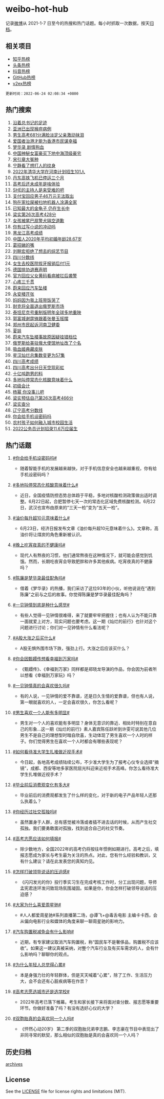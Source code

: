 # weibo-hot-hub

记录[微博](https://www.weibo.com)从 2021-1-7 日至今的热搜和热门话题。每小时抓取一次数据，按天[归档](archives)。

## 相关项目

- [知乎热榜](https://github.com/lonnyzhang423/zhihu-hot-hub)
- [头条热榜](https://github.com/lonnyzhang423/toutiao-hot-hub)
- [抖音热榜](https://github.com/lonnyzhang423/douyin-hot-hub)
- [GitHub热榜](https://github.com/lonnyzhang423/github-hot-hub)
- [v2ex热榜](https://github.com/lonnyzhang423/v2ex-hot-hub)


`更新时间：2022-06-24 02:08:34 +0800`

## 热门搜索

1. [沿着总书记的足迹](https://m.weibo.cn/search?containerid=100103type%3D1%26t%3D10%26q%3D%23%E6%B2%BF%E7%9D%80%E6%80%BB%E4%B9%A6%E8%AE%B0%E7%9A%84%E8%B6%B3%E8%BF%B9%23&stream_entry_id=51&isnewpage=1&extparam=seat%3D1%26filter_type%3Drealtimehot%26cate%3D10103%26dgr%3D0%26pos%3D0%26c_type%3D51%26display_time%3D1656007711%26pre_seqid%3D1656007711854020031161&luicode=10000011&lfid=106003type%253D25%2526t%253D3%2526disable_hot%253D1%2526filter_type%253Drealtimehot)
1. [亚洲已出现猴痘病例](https://m.weibo.cn/search?containerid=100103type%3D1%26t%3D10%26q%3D%23%E4%BA%9A%E6%B4%B2%E5%B7%B2%E5%87%BA%E7%8E%B0%E7%8C%B4%E7%97%98%E7%97%85%E4%BE%8B%23&stream_entry_id=31&isnewpage=1&extparam=seat%3D1%26lcate%3D5001%26c_type%3D31%26filter_type%3Drealtimehot%26cate%3D0%26dgr%3D0%26pos%3D0%26realpos%3D1%26flag%3D1%26display_time%3D1656007711%26pre_seqid%3D1656007711854020031161&luicode=10000011&lfid=106003type%253D25%2526t%253D3%2526disable_hot%253D1%2526filter_type%253Drealtimehot)
1. [男生高考681分满脸淡定父亲激动抹泪](https://m.weibo.cn/search?containerid=100103type%3D1%26t%3D10%26q%3D%23%E7%94%B7%E7%94%9F%E9%AB%98%E8%80%83681%E5%88%86%E6%BB%A1%E8%84%B8%E6%B7%A1%E5%AE%9A%E7%88%B6%E4%BA%B2%E6%BF%80%E5%8A%A8%E6%8A%B9%E6%B3%AA%23&stream_entry_id=31&isnewpage=1&extparam=seat%3D1%26lcate%3D5001%26c_type%3D31%26filter_type%3Drealtimehot%26cate%3D0%26dgr%3D0%26pos%3D1%26realpos%3D2%26flag%3D0%26display_time%3D1656007711%26pre_seqid%3D1656007711854020031161&luicode=10000011&lfid=106003type%253D25%2526t%253D3%2526disable_hot%253D1%2526filter_type%253Drealtimehot)
1. [爱国者治港才能为香港市民谋幸福](https://m.weibo.cn/search?containerid=100103type%3D1%26t%3D10%26q%3D%23%E7%88%B1%E5%9B%BD%E8%80%85%E6%B2%BB%E6%B8%AF%E6%89%8D%E8%83%BD%E4%B8%BA%E9%A6%99%E6%B8%AF%E5%B8%82%E6%B0%91%E8%B0%8B%E5%B9%B8%E7%A6%8F%23&stream_entry_id=31&isnewpage=1&extparam=seat%3D1%26lcate%3D5001%26c_type%3D31%26filter_type%3Drealtimehot%26cate%3D0%26dgr%3D0%26pos%3D2%26realpos%3D3%26flag%3D0%26display_time%3D1656007711%26pre_seqid%3D1656007711854020031161&luicode=10000011&lfid=106003type%253D25%2526t%253D3%2526disable_hot%253D1%2526filter_type%253Drealtimehot)
1. [梦华录 剧情狗血](https://m.weibo.cn/search?containerid=100103type%3D1%26t%3D10%26q%3D%E6%A2%A6%E5%8D%8E%E5%BD%95+%E5%89%A7%E6%83%85%E7%8B%97%E8%A1%80&stream_entry_id=31&isnewpage=1&extparam=seat%3D1%26lcate%3D5001%26c_type%3D31%26filter_type%3Drealtimehot%26cate%3D0%26dgr%3D0%26pos%3D3%26realpos%3D4%26flag%3D0%26display_time%3D1656007711%26pre_seqid%3D1656007711854020031161&luicode=10000011&lfid=106003type%253D25%2526t%253D3%2526disable_hot%253D1%2526filter_type%253Drealtimehot)
1. [中国神秘女富豪买下地中海顶级豪宅](https://m.weibo.cn/search?containerid=100103type%3D1%26t%3D10%26q%3D%23%E4%B8%AD%E5%9B%BD%E7%A5%9E%E7%A7%98%E5%A5%B3%E5%AF%8C%E8%B1%AA%E4%B9%B0%E4%B8%8B%E5%9C%B0%E4%B8%AD%E6%B5%B7%E9%A1%B6%E7%BA%A7%E8%B1%AA%E5%AE%85%23&stream_entry_id=31&isnewpage=1&extparam=seat%3D1%26lcate%3D5001%26c_type%3D31%26filter_type%3Drealtimehot%26cate%3D0%26dgr%3D0%26pos%3D4%26realpos%3D5%26flag%3D2%26display_time%3D1656007711%26pre_seqid%3D1656007711854020031161&luicode=10000011&lfid=106003type%253D25%2526t%253D3%2526disable_hot%253D1%2526filter_type%253Drealtimehot)
1. [宋引章大冤种](https://m.weibo.cn/search?containerid=100103type%3D1%26t%3D10%26q%3D%E5%AE%8B%E5%BC%95%E7%AB%A0%E5%A4%A7%E5%86%A4%E7%A7%8D&stream_entry_id=31&isnewpage=1&extparam=seat%3D1%26lcate%3D5001%26c_type%3D31%26filter_type%3Drealtimehot%26cate%3D0%26dgr%3D0%26pos%3D5%26realpos%3D6%26flag%3D0%26display_time%3D1656007711%26pre_seqid%3D1656007711854020031161&luicode=10000011&lfid=106003type%253D25%2526t%253D3%2526disable_hot%253D1%2526filter_type%253Drealtimehot)
1. [宁静看了想打人的纹身](https://m.weibo.cn/search?containerid=100103type%3D1%26t%3D10%26q%3D%23%E5%AE%81%E9%9D%99%E7%9C%8B%E4%BA%86%E6%83%B3%E6%89%93%E4%BA%BA%E7%9A%84%E7%BA%B9%E8%BA%AB%23&stream_entry_id=31&isnewpage=1&extparam=seat%3D1%26lcate%3D5001%26c_type%3D31%26filter_type%3Drealtimehot%26cate%3D0%26dgr%3D0%26pos%3D6%26realpos%3D7%26flag%3D0%26display_time%3D1656007711%26pre_seqid%3D1656007711854020031161&luicode=10000011&lfid=106003type%253D25%2526t%253D3%2526disable_hot%253D1%2526filter_type%253Drealtimehot)
1. [2022年清华大学在河南计划招生101人](https://m.weibo.cn/search?containerid=100103type%3D1%26t%3D10%26q%3D%232022%E5%B9%B4%E6%B8%85%E5%8D%8E%E5%A4%A7%E5%AD%A6%E5%9C%A8%E6%B2%B3%E5%8D%97%E8%AE%A1%E5%88%92%E6%8B%9B%E7%94%9F101%E4%BA%BA%23&stream_entry_id=31&isnewpage=1&extparam=seat%3D1%26lcate%3D5001%26c_type%3D31%26filter_type%3Drealtimehot%26cate%3D0%26dgr%3D0%26pos%3D7%26realpos%3D8%26flag%3D0%26display_time%3D1656007711%26pre_seqid%3D1656007711854020031161&luicode=10000011&lfid=106003type%253D25%2526t%253D3%2526disable_hot%253D1%2526filter_type%253Drealtimehot)
1. [丹东高铁飞机已停运三个月](https://m.weibo.cn/search?containerid=100103type%3D1%26t%3D10%26q%3D%23%E4%B8%B9%E4%B8%9C%E9%AB%98%E9%93%81%E9%A3%9E%E6%9C%BA%E5%B7%B2%E5%81%9C%E8%BF%90%E4%B8%89%E4%B8%AA%E6%9C%88%23&stream_entry_id=31&isnewpage=1&extparam=seat%3D1%26lcate%3D5001%26c_type%3D31%26filter_type%3Drealtimehot%26cate%3D0%26dgr%3D0%26pos%3D8%26realpos%3D9%26flag%3D0%26display_time%3D1656007711%26pre_seqid%3D1656007711854020031161&luicode=10000011&lfid=106003type%253D25%2526t%253D3%2526disable_hot%253D1%2526filter_type%253Drealtimehot)
1. [高考后还未成年是啥体验](https://m.weibo.cn/search?containerid=100103type%3D1%26t%3D10%26q%3D%23%E9%AB%98%E8%80%83%E5%90%8E%E8%BF%98%E6%9C%AA%E6%88%90%E5%B9%B4%E6%98%AF%E5%95%A5%E4%BD%93%E9%AA%8C%23&stream_entry_id=31&isnewpage=1&extparam=seat%3D1%26lcate%3D5001%26c_type%3D31%26filter_type%3Drealtimehot%26cate%3D0%26dgr%3D0%26pos%3D9%26realpos%3D10%26flag%3D0%26display_time%3D1656007711%26pre_seqid%3D1656007711854020031161&luicode=10000011&lfid=106003type%253D25%2526t%253D3%2526disable_hot%253D1%2526filter_type%253Drealtimehot)
1. [SHE的主持人是来受难的吧](https://m.weibo.cn/search?containerid=100103type%3D1%26t%3D10%26q%3D%23SHE%E7%9A%84%E4%B8%BB%E6%8C%81%E4%BA%BA%E6%98%AF%E6%9D%A5%E5%8F%97%E9%9A%BE%E7%9A%84%E5%90%A7%23&stream_entry_id=31&isnewpage=1&extparam=seat%3D1%26lcate%3D5001%26c_type%3D31%26filter_type%3Drealtimehot%26cate%3D0%26dgr%3D0%26pos%3D10%26realpos%3D11%26flag%3D1%26display_time%3D1656007711%26pre_seqid%3D1656007711854020031161&luicode=10000011&lfid=106003type%253D25%2526t%253D3%2526disable_hot%253D1%2526filter_type%253Drealtimehot)
1. [支付宝回应男子46万元无法取出](https://m.weibo.cn/search?containerid=100103type%3D1%26t%3D10%26q%3D%23%E6%94%AF%E4%BB%98%E5%AE%9D%E5%9B%9E%E5%BA%94%E7%94%B7%E5%AD%9046%E4%B8%87%E5%85%83%E6%97%A0%E6%B3%95%E5%8F%96%E5%87%BA%23&stream_entry_id=31&isnewpage=1&extparam=seat%3D1%26lcate%3D5001%26c_type%3D31%26filter_type%3Drealtimehot%26cate%3D0%26dgr%3D0%26pos%3D11%26realpos%3D12%26flag%3D0%26display_time%3D1656007711%26pre_seqid%3D1656007711854020031161&luicode=10000011&lfid=106003type%253D25%2526t%253D3%2526disable_hot%253D1%2526filter_type%253Drealtimehot)
1. [狗在家拉屎被扫地机器人涂满全家](https://m.weibo.cn/search?containerid=100103type%3D1%26t%3D10%26q%3D%23%E7%8B%97%E5%9C%A8%E5%AE%B6%E6%8B%89%E5%B1%8E%E8%A2%AB%E6%89%AB%E5%9C%B0%E6%9C%BA%E5%99%A8%E4%BA%BA%E6%B6%82%E6%BB%A1%E5%85%A8%E5%AE%B6%23&stream_entry_id=31&isnewpage=1&extparam=seat%3D1%26lcate%3D5001%26c_type%3D31%26filter_type%3Drealtimehot%26cate%3D0%26dgr%3D0%26pos%3D12%26realpos%3D13%26flag%3D0%26display_time%3D1656007711%26pre_seqid%3D1656007711854020031161&luicode=10000011&lfid=106003type%253D25%2526t%253D3%2526disable_hot%253D1%2526filter_type%253Drealtimehot)
1. [已知最大的金龟子 仍在生长中](https://m.weibo.cn/search?containerid=100103type%3D1%26t%3D10%26q%3D%E5%B7%B2%E7%9F%A5%E6%9C%80%E5%A4%A7%E7%9A%84%E9%87%91%E9%BE%9F%E5%AD%90+%E4%BB%8D%E5%9C%A8%E7%94%9F%E9%95%BF%E4%B8%AD&stream_entry_id=31&isnewpage=1&extparam=seat%3D1%26lcate%3D5001%26c_type%3D31%26filter_type%3Drealtimehot%26cate%3D0%26dgr%3D0%26pos%3D13%26realpos%3D14%26flag%3D0%26display_time%3D1656007711%26pre_seqid%3D1656007711854020031161&luicode=10000011&lfid=106003type%253D25%2526t%253D3%2526disable_hot%253D1%2526filter_type%253Drealtimehot)
1. [梁实第26次高考428分](https://m.weibo.cn/search?containerid=100103type%3D1%26t%3D10%26q%3D%23%E6%A2%81%E5%AE%9E%E7%AC%AC26%E6%AC%A1%E9%AB%98%E8%80%83428%E5%88%86%23&stream_entry_id=31&isnewpage=1&extparam=seat%3D1%26lcate%3D5001%26c_type%3D31%26filter_type%3Drealtimehot%26cate%3D0%26dgr%3D0%26pos%3D14%26realpos%3D15%26flag%3D0%26display_time%3D1656007711%26pre_seqid%3D1656007711854020031161&luicode=10000011&lfid=106003type%253D25%2526t%253D3%2526disable_hot%253D1%2526filter_type%253Drealtimehot)
1. [女孩被尾巴扇警犬隔空道歉](https://m.weibo.cn/search?containerid=100103type%3D1%26t%3D10%26q%3D%23%E5%A5%B3%E5%AD%A9%E8%A2%AB%E5%B0%BE%E5%B7%B4%E6%89%87%E8%AD%A6%E7%8A%AC%E9%9A%94%E7%A9%BA%E9%81%93%E6%AD%89%23&stream_entry_id=31&isnewpage=1&extparam=seat%3D1%26lcate%3D5001%26c_type%3D31%26filter_type%3Drealtimehot%26cate%3D0%26dgr%3D0%26pos%3D15%26realpos%3D16%26flag%3D0%26display_time%3D1656007711%26pre_seqid%3D1656007711854020031161&luicode=10000011&lfid=106003type%253D25%2526t%253D3%2526disable_hot%253D1%2526filter_type%253Drealtimehot)
1. [你有过写小说的冲动吗](https://m.weibo.cn/search?containerid=100103type%3D1%26t%3D10%26q%3D%23%E4%BD%A0%E6%9C%89%E8%BF%87%E5%86%99%E5%B0%8F%E8%AF%B4%E7%9A%84%E5%86%B2%E5%8A%A8%E5%90%97%23&stream_entry_id=31&isnewpage=1&extparam=seat%3D1%26lcate%3D5001%26c_type%3D31%26filter_type%3Drealtimehot%26cate%3D0%26dgr%3D0%26pos%3D16%26realpos%3D17%26flag%3D1%26display_time%3D1656007711%26pre_seqid%3D1656007711854020031161&luicode=10000011&lfid=106003type%253D25%2526t%253D3%2526disable_hot%253D1%2526filter_type%253Drealtimehot)
1. [黑龙江高考成绩](https://m.weibo.cn/search?containerid=100103type%3D1%26t%3D10%26q%3D%23%E9%BB%91%E9%BE%99%E6%B1%9F%E9%AB%98%E8%80%83%E6%88%90%E7%BB%A9%23&stream_entry_id=31&isnewpage=1&extparam=seat%3D1%26lcate%3D5001%26c_type%3D31%26filter_type%3Drealtimehot%26cate%3D0%26dgr%3D0%26pos%3D17%26realpos%3D18%26flag%3D0%26display_time%3D1656007711%26pre_seqid%3D1656007711854020031161&luicode=10000011&lfid=106003type%253D25%2526t%253D3%2526disable_hot%253D1%2526filter_type%253Drealtimehot)
1. [中国人2020年平均初婚年龄28.67岁](https://m.weibo.cn/search?containerid=100103type%3D1%26t%3D10%26q%3D%23%E4%B8%AD%E5%9B%BD%E4%BA%BA2020%E5%B9%B4%E5%B9%B3%E5%9D%87%E5%88%9D%E5%A9%9A%E5%B9%B4%E9%BE%8428.67%E5%B2%81%23&stream_entry_id=31&isnewpage=1&extparam=seat%3D1%26lcate%3D5001%26c_type%3D31%26filter_type%3Drealtimehot%26cate%3D0%26dgr%3D0%26pos%3D18%26realpos%3D19%26flag%3D0%26display_time%3D1656007711%26pre_seqid%3D1656007711854020031161&luicode=10000011&lfid=106003type%253D25%2526t%253D3%2526disable_hot%253D1%2526filter_type%253Drealtimehot)
1. [葛招娣的嘴](https://m.weibo.cn/search?containerid=100103type%3D1%26t%3D10%26q%3D%E8%91%9B%E6%8B%9B%E5%A8%A3%E7%9A%84%E5%98%B4&stream_entry_id=31&isnewpage=1&extparam=seat%3D1%26lcate%3D5001%26c_type%3D31%26filter_type%3Drealtimehot%26cate%3D0%26dgr%3D0%26pos%3D19%26realpos%3D20%26flag%3D0%26display_time%3D1656007711%26pre_seqid%3D1656007711854020031161&luicode=10000011&lfid=106003type%253D25%2526t%253D3%2526disable_hot%253D1%2526filter_type%253Drealtimehot)
1. [刘畊宏拒绝了想去的综艺节目](https://m.weibo.cn/search?containerid=100103type%3D1%26t%3D10%26q%3D%23%E5%88%98%E7%95%8A%E5%AE%8F%E6%8B%92%E7%BB%9D%E4%BA%86%E6%83%B3%E5%8E%BB%E7%9A%84%E7%BB%BC%E8%89%BA%E8%8A%82%E7%9B%AE%23&stream_entry_id=31&isnewpage=1&extparam=seat%3D1%26lcate%3D5001%26c_type%3D31%26filter_type%3Drealtimehot%26cate%3D0%26dgr%3D0%26pos%3D20%26realpos%3D21%26flag%3D2%26display_time%3D1656007711%26pre_seqid%3D1656007711854020031161&luicode=10000011&lfid=106003type%253D25%2526t%253D3%2526disable_hot%253D1%2526filter_type%253Drealtimehot)
1. [四川分数线](https://m.weibo.cn/search?containerid=100103type%3D1%26t%3D10%26q%3D%23%E5%9B%9B%E5%B7%9D%E5%88%86%E6%95%B0%E7%BA%BF%23&stream_entry_id=31&isnewpage=1&extparam=seat%3D1%26lcate%3D5001%26c_type%3D31%26filter_type%3Drealtimehot%26cate%3D0%26dgr%3D0%26pos%3D21%26realpos%3D22%26flag%3D0%26display_time%3D1656007711%26pre_seqid%3D1656007711854020031161&luicode=10000011&lfid=106003type%253D25%2526t%253D3%2526disable_hot%253D1%2526filter_type%253Drealtimehot)
1. [女生去校医院拔牙报销后付1元](https://m.weibo.cn/search?containerid=100103type%3D1%26t%3D10%26q%3D%23%E5%A5%B3%E7%94%9F%E5%8E%BB%E6%A0%A1%E5%8C%BB%E9%99%A2%E6%8B%94%E7%89%99%E6%8A%A5%E9%94%80%E5%90%8E%E4%BB%981%E5%85%83%23&stream_entry_id=31&isnewpage=1&extparam=seat%3D1%26lcate%3D5001%26c_type%3D31%26filter_type%3Drealtimehot%26cate%3D0%26dgr%3D0%26pos%3D22%26realpos%3D23%26flag%3D0%26display_time%3D1656007711%26pre_seqid%3D1656007711854020031161&luicode=10000011&lfid=106003type%253D25%2526t%253D3%2526disable_hot%253D1%2526filter_type%253Drealtimehot)
1. [德国排协退赛声明](https://m.weibo.cn/search?containerid=100103type%3D1%26t%3D10%26q%3D%23%E5%BE%B7%E5%9B%BD%E6%8E%92%E5%8D%8F%E9%80%80%E8%B5%9B%E5%A3%B0%E6%98%8E%23&stream_entry_id=31&isnewpage=1&extparam=seat%3D1%26lcate%3D5001%26c_type%3D31%26filter_type%3Drealtimehot%26cate%3D0%26dgr%3D0%26pos%3D23%26realpos%3D24%26flag%3D0%26display_time%3D1656007711%26pre_seqid%3D1656007711854020031161&luicode=10000011&lfid=106003type%253D25%2526t%253D3%2526disable_hot%253D1%2526filter_type%253Drealtimehot)
1. [官方回应父女黄码看病被拦后袭警](https://m.weibo.cn/search?containerid=100103type%3D1%26t%3D10%26q%3D%23%E5%AE%98%E6%96%B9%E5%9B%9E%E5%BA%94%E7%88%B6%E5%A5%B3%E9%BB%84%E7%A0%81%E7%9C%8B%E7%97%85%E8%A2%AB%E6%8B%A6%E5%90%8E%E8%A2%AD%E8%AD%A6%23&stream_entry_id=31&isnewpage=1&extparam=seat%3D1%26lcate%3D5001%26c_type%3D31%26filter_type%3Drealtimehot%26cate%3D0%26dgr%3D0%26pos%3D24%26realpos%3D25%26flag%3D0%26display_time%3D1656007711%26pre_seqid%3D1656007711854020031161&luicode=10000011&lfid=106003type%253D25%2526t%253D3%2526disable_hot%253D1%2526filter_type%253Drealtimehot)
1. [心疼三千贯](https://m.weibo.cn/search?containerid=100103type%3D1%26t%3D10%26q%3D%23%E5%BF%83%E7%96%BC%E4%B8%89%E5%8D%83%E8%B4%AF%23&stream_entry_id=31&isnewpage=1&extparam=seat%3D1%26lcate%3D5001%26c_type%3D31%26filter_type%3Drealtimehot%26cate%3D0%26dgr%3D0%26pos%3D25%26realpos%3D26%26flag%3D0%26display_time%3D1656007711%26pre_seqid%3D1656007711854020031161&luicode=10000011&lfid=106003type%253D25%2526t%253D3%2526disable_hot%253D1%2526filter_type%253Drealtimehot)
1. [蔚来回应汽车坠楼](https://m.weibo.cn/search?containerid=100103type%3D1%26t%3D10%26q%3D%23%E8%94%9A%E6%9D%A5%E5%9B%9E%E5%BA%94%E6%B1%BD%E8%BD%A6%E5%9D%A0%E6%A5%BC%23&stream_entry_id=31&isnewpage=1&extparam=seat%3D1%26lcate%3D5001%26c_type%3D31%26filter_type%3Drealtimehot%26cate%3D0%26dgr%3D0%26pos%3D26%26realpos%3D27%26flag%3D0%26display_time%3D1656007711%26pre_seqid%3D1656007711854020031161&luicode=10000011&lfid=106003type%253D25%2526t%253D3%2526disable_hot%253D1%2526filter_type%253Drealtimehot)
1. [永安楼开张](https://m.weibo.cn/search?containerid=100103type%3D1%26t%3D10%26q%3D%23%E6%B0%B8%E5%AE%89%E6%A5%BC%E5%BC%80%E5%BC%A0%23&stream_entry_id=31&isnewpage=1&extparam=seat%3D1%26lcate%3D5001%26c_type%3D31%26filter_type%3Drealtimehot%26cate%3D0%26dgr%3D0%26pos%3D27%26realpos%3D28%26flag%3D1%26display_time%3D1656007711%26pre_seqid%3D1656007711854020031161&luicode=10000011&lfid=106003type%253D25%2526t%253D3%2526disable_hot%253D1%2526filter_type%253Drealtimehot)
1. [妈妈因为我上班带饭哭了](https://m.weibo.cn/search?containerid=100103type%3D1%26t%3D10%26q%3D%23%E5%A6%88%E5%A6%88%E5%9B%A0%E4%B8%BA%E6%88%91%E4%B8%8A%E7%8F%AD%E5%B8%A6%E9%A5%AD%E5%93%AD%E4%BA%86%23&stream_entry_id=31&isnewpage=1&extparam=seat%3D1%26lcate%3D5001%26c_type%3D31%26filter_type%3Drealtimehot%26cate%3D0%26dgr%3D0%26pos%3D28%26realpos%3D29%26flag%3D0%26display_time%3D1656007711%26pre_seqid%3D1656007711854020031161&luicode=10000011&lfid=106003type%253D25%2526t%253D3%2526disable_hot%253D1%2526filter_type%253Drealtimehot)
1. [耐克将全面退出俄罗斯市场](https://m.weibo.cn/search?containerid=100103type%3D1%26t%3D10%26q%3D%23%E8%80%90%E5%85%8B%E5%B0%86%E5%85%A8%E9%9D%A2%E9%80%80%E5%87%BA%E4%BF%84%E7%BD%97%E6%96%AF%E5%B8%82%E5%9C%BA%23&stream_entry_id=31&isnewpage=1&extparam=seat%3D1%26lcate%3D5001%26c_type%3D31%26filter_type%3Drealtimehot%26cate%3D0%26dgr%3D0%26pos%3D29%26realpos%3D30%26flag%3D0%26display_time%3D1656007711%26pre_seqid%3D1656007711854020031161&luicode=10000011&lfid=106003type%253D25%2526t%253D3%2526disable_hot%253D1%2526filter_type%253Drealtimehot)
1. [泰坦尼克号重制版明年全球多地重映](https://m.weibo.cn/search?containerid=100103type%3D1%26t%3D10%26q%3D%23%E6%B3%B0%E5%9D%A6%E5%B0%BC%E5%85%8B%E5%8F%B7%E9%87%8D%E5%88%B6%E7%89%88%E6%98%8E%E5%B9%B4%E5%85%A8%E7%90%83%E5%A4%9A%E5%9C%B0%E9%87%8D%E6%98%A0%23&stream_entry_id=31&isnewpage=1&extparam=seat%3D1%26lcate%3D5001%26c_type%3D31%26filter_type%3Drealtimehot%26cate%3D0%26dgr%3D0%26pos%3D30%26realpos%3D31%26flag%3D1%26display_time%3D1656007711%26pre_seqid%3D1656007711854020031161&luicode=10000011&lfid=106003type%253D25%2526t%253D3%2526disable_hot%253D1%2526filter_type%253Drealtimehot)
1. [郭富城谢霆锋跟着张曼玉摇摆](https://m.weibo.cn/search?containerid=100103type%3D1%26t%3D10%26q%3D%23%E9%83%AD%E5%AF%8C%E5%9F%8E%E8%B0%A2%E9%9C%86%E9%94%8B%E8%B7%9F%E7%9D%80%E5%BC%A0%E6%9B%BC%E7%8E%89%E6%91%87%E6%91%86%23&stream_entry_id=31&isnewpage=1&extparam=seat%3D1%26lcate%3D5001%26c_type%3D31%26filter_type%3Drealtimehot%26cate%3D0%26dgr%3D0%26pos%3D31%26realpos%3D32%26flag%3D0%26display_time%3D1656007711%26pre_seqid%3D1656007711854020031161&luicode=10000011&lfid=106003type%253D25%2526t%253D3%2526disable_hot%253D1%2526filter_type%253Drealtimehot)
1. [郑州市民起诉河南卫健委](https://m.weibo.cn/search?containerid=100103type%3D1%26t%3D10%26q%3D%23%E9%83%91%E5%B7%9E%E5%B8%82%E6%B0%91%E8%B5%B7%E8%AF%89%E6%B2%B3%E5%8D%97%E5%8D%AB%E5%81%A5%E5%A7%94%23&stream_entry_id=31&isnewpage=1&extparam=seat%3D1%26lcate%3D5001%26c_type%3D31%26filter_type%3Drealtimehot%26cate%3D0%26dgr%3D0%26pos%3D32%26realpos%3D33%26flag%3D0%26display_time%3D1656007711%26pre_seqid%3D1656007711854020031161&luicode=10000011&lfid=106003type%253D25%2526t%253D3%2526disable_hot%253D1%2526filter_type%253Drealtimehot)
1. [夏娃](https://m.weibo.cn/search?containerid=100103type%3D1%26t%3D10%26q%3D%E5%A4%8F%E5%A8%83&stream_entry_id=31&isnewpage=1&extparam=seat%3D1%26lcate%3D5001%26c_type%3D31%26filter_type%3Drealtimehot%26cate%3D0%26dgr%3D0%26pos%3D33%26realpos%3D34%26flag%3D0%26display_time%3D1656007711%26pre_seqid%3D1656007711854020031161&luicode=10000011&lfid=106003type%253D25%2526t%253D3%2526disable_hot%253D1%2526filter_type%253Drealtimehot)
1. [蔚来汽车坠楼事故原因疑挂错档位](https://m.weibo.cn/search?containerid=100103type%3D1%26t%3D10%26q%3D%23%E8%94%9A%E6%9D%A5%E6%B1%BD%E8%BD%A6%E5%9D%A0%E6%A5%BC%E4%BA%8B%E6%95%85%E5%8E%9F%E5%9B%A0%E7%96%91%E6%8C%82%E9%94%99%E6%A1%A3%E4%BD%8D%23&stream_entry_id=31&isnewpage=1&extparam=seat%3D1%26lcate%3D5001%26c_type%3D31%26filter_type%3Drealtimehot%26cate%3D0%26dgr%3D0%26pos%3D34%26realpos%3D35%26flag%3D0%26display_time%3D1656007711%26pre_seqid%3D1656007711854020031161&luicode=10000011&lfid=106003type%253D25%2526t%253D3%2526disable_hot%253D1%2526filter_type%253Drealtimehot)
1. [俄罗斯给美驻俄大使馆地址改了个名](https://m.weibo.cn/search?containerid=100103type%3D1%26t%3D10%26q%3D%23%E4%BF%84%E7%BD%97%E6%96%AF%E7%BB%99%E7%BE%8E%E9%A9%BB%E4%BF%84%E5%A4%A7%E4%BD%BF%E9%A6%86%E5%9C%B0%E5%9D%80%E6%94%B9%E4%BA%86%E4%B8%AA%E5%90%8D%23&stream_entry_id=31&isnewpage=1&extparam=seat%3D1%26lcate%3D5001%26c_type%3D31%26filter_type%3Drealtimehot%26cate%3D0%26dgr%3D0%26pos%3D35%26realpos%3D36%26flag%3D0%26display_time%3D1656007711%26pre_seqid%3D1656007711854020031161&luicode=10000011&lfid=106003type%253D25%2526t%253D3%2526disable_hot%253D1%2526filter_type%253Drealtimehot)
1. [吸血姬典藏皮肤](https://m.weibo.cn/search?containerid=100103type%3D1%26t%3D10%26q%3D%E5%90%B8%E8%A1%80%E5%A7%AC%E5%85%B8%E8%97%8F%E7%9A%AE%E8%82%A4&stream_entry_id=31&isnewpage=1&extparam=seat%3D1%26lcate%3D5001%26c_type%3D31%26filter_type%3Drealtimehot%26cate%3D0%26dgr%3D0%26pos%3D36%26realpos%3D37%26flag%3D0%26display_time%3D1656007711%26pre_seqid%3D1656007711854020031161&luicode=10000011&lfid=106003type%253D25%2526t%253D3%2526disable_hot%253D1%2526filter_type%253Drealtimehot)
1. [星汉灿烂总集数变更为57集](https://m.weibo.cn/search?containerid=100103type%3D1%26t%3D10%26q%3D%23%E6%98%9F%E6%B1%89%E7%81%BF%E7%83%82%E6%80%BB%E9%9B%86%E6%95%B0%E5%8F%98%E6%9B%B4%E4%B8%BA57%E9%9B%86%23&stream_entry_id=31&isnewpage=1&extparam=seat%3D1%26lcate%3D5001%26c_type%3D31%26filter_type%3Drealtimehot%26cate%3D0%26dgr%3D0%26pos%3D37%26realpos%3D38%26flag%3D1%26display_time%3D1656007711%26pre_seqid%3D1656007711854020031161&luicode=10000011&lfid=106003type%253D25%2526t%253D3%2526disable_hot%253D1%2526filter_type%253Drealtimehot)
1. [四川高考成绩](https://m.weibo.cn/search?containerid=100103type%3D1%26t%3D10%26q%3D%23%E5%9B%9B%E5%B7%9D%E9%AB%98%E8%80%83%E6%88%90%E7%BB%A9%23&stream_entry_id=31&isnewpage=1&extparam=seat%3D1%26lcate%3D5001%26c_type%3D31%26filter_type%3Drealtimehot%26cate%3D0%26dgr%3D0%26pos%3D38%26realpos%3D39%26flag%3D0%26display_time%3D1656007711%26pre_seqid%3D1656007711854020031161&luicode=10000011&lfid=106003type%253D25%2526t%253D3%2526disable_hot%253D1%2526filter_type%253Drealtimehot)
1. [四川高考出分日天空现彩虹](https://m.weibo.cn/search?containerid=100103type%3D1%26t%3D10%26q%3D%23%E5%9B%9B%E5%B7%9D%E9%AB%98%E8%80%83%E5%87%BA%E5%88%86%E6%97%A5%E5%A4%A9%E7%A9%BA%E7%8E%B0%E5%BD%A9%E8%99%B9%23&stream_entry_id=31&isnewpage=1&extparam=seat%3D1%26lcate%3D5001%26c_type%3D31%26filter_type%3Drealtimehot%26cate%3D0%26dgr%3D0%26pos%3D39%26realpos%3D40%26flag%3D0%26display_time%3D1656007711%26pre_seqid%3D1656007711854020031161&luicode=10000011&lfid=106003type%253D25%2526t%253D3%2526disable_hot%253D1%2526filter_type%253Drealtimehot)
1. [十亿吨跑男的料](https://m.weibo.cn/search?containerid=100103type%3D1%26t%3D10%26q%3D%23%E5%8D%81%E4%BA%BF%E5%90%A8%E8%B7%91%E7%94%B7%E7%9A%84%E6%96%99%23&stream_entry_id=31&isnewpage=1&extparam=seat%3D1%26lcate%3D5001%26c_type%3D31%26filter_type%3Drealtimehot%26cate%3D0%26dgr%3D0%26pos%3D40%26realpos%3D41%26flag%3D1%26display_time%3D1656007711%26pre_seqid%3D1656007711854020031161&luicode=10000011&lfid=106003type%253D25%2526t%253D3%2526disable_hot%253D1%2526filter_type%253Drealtimehot)
1. [多地叫停常态化核酸意味着什么](https://m.weibo.cn/search?containerid=100103type%3D1%26t%3D10%26q%3D%23%E5%A4%9A%E5%9C%B0%E5%8F%AB%E5%81%9C%E5%B8%B8%E6%80%81%E5%8C%96%E6%A0%B8%E9%85%B8%E6%84%8F%E5%91%B3%E7%9D%80%E4%BB%80%E4%B9%88%23&stream_entry_id=31&isnewpage=1&extparam=seat%3D1%26lcate%3D5001%26c_type%3D31%26filter_type%3Drealtimehot%26cate%3D0%26dgr%3D0%26pos%3D41%26realpos%3D42%26flag%3D0%26display_time%3D1656007711%26pre_seqid%3D1656007711854020031161&luicode=10000011&lfid=106003type%253D25%2526t%253D3%2526disable_hot%253D1%2526filter_type%253Drealtimehot)
1. [初级会计](https://m.weibo.cn/search?containerid=100103type%3D1%26t%3D10%26q%3D%23%E5%88%9D%E7%BA%A7%E4%BC%9A%E8%AE%A1%23&stream_entry_id=31&isnewpage=1&extparam=seat%3D1%26lcate%3D5001%26c_type%3D31%26filter_type%3Drealtimehot%26cate%3D0%26dgr%3D0%26pos%3D42%26realpos%3D43%26flag%3D0%26display_time%3D1656007711%26pre_seqid%3D1656007711854020031161&luicode=10000011&lfid=106003type%253D25%2526t%253D3%2526disable_hot%253D1%2526filter_type%253Drealtimehot)
1. [杨幂 你没事儿吧](https://m.weibo.cn/search?containerid=100103type%3D1%26t%3D10%26q%3D%E6%9D%A8%E5%B9%82+%E4%BD%A0%E6%B2%A1%E4%BA%8B%E5%84%BF%E5%90%A7&stream_entry_id=31&isnewpage=1&extparam=seat%3D1%26lcate%3D5001%26c_type%3D31%26filter_type%3Drealtimehot%26cate%3D0%26dgr%3D0%26pos%3D43%26realpos%3D44%26flag%3D0%26display_time%3D1656007711%26pre_seqid%3D1656007711854020031161&luicode=10000011&lfid=106003type%253D25%2526t%253D3%2526disable_hot%253D1%2526filter_type%253Drealtimehot)
1. [梁实预估自己第26次高考466分](https://m.weibo.cn/search?containerid=100103type%3D1%26t%3D10%26q%3D%23%E6%A2%81%E5%AE%9E%E9%A2%84%E4%BC%B0%E8%87%AA%E5%B7%B1%E7%AC%AC26%E6%AC%A1%E9%AB%98%E8%80%83466%E5%88%86%23&stream_entry_id=31&isnewpage=1&extparam=seat%3D1%26lcate%3D5001%26c_type%3D31%26filter_type%3Drealtimehot%26cate%3D0%26dgr%3D0%26pos%3D44%26realpos%3D45%26flag%3D0%26display_time%3D1656007711%26pre_seqid%3D1656007711854020031161&luicode=10000011&lfid=106003type%253D25%2526t%253D3%2526disable_hot%253D1%2526filter_type%253Drealtimehot)
1. [梁实查分](https://m.weibo.cn/search?containerid=100103type%3D1%26t%3D10%26q%3D%23%E6%A2%81%E5%AE%9E%E6%9F%A5%E5%88%86%23&stream_entry_id=31&isnewpage=1&extparam=seat%3D1%26lcate%3D5001%26c_type%3D31%26filter_type%3Drealtimehot%26cate%3D0%26dgr%3D0%26pos%3D45%26realpos%3D46%26flag%3D0%26display_time%3D1656007711%26pre_seqid%3D1656007711854020031161&luicode=10000011&lfid=106003type%253D25%2526t%253D3%2526disable_hot%253D1%2526filter_type%253Drealtimehot)
1. [辽宁高考分数线](https://m.weibo.cn/search?containerid=100103type%3D1%26t%3D10%26q%3D%23%E8%BE%BD%E5%AE%81%E9%AB%98%E8%80%83%E5%88%86%E6%95%B0%E7%BA%BF%23&stream_entry_id=31&isnewpage=1&extparam=seat%3D1%26lcate%3D5001%26c_type%3D31%26filter_type%3Drealtimehot%26cate%3D0%26dgr%3D0%26pos%3D46%26realpos%3D47%26flag%3D0%26display_time%3D1656007711%26pre_seqid%3D1656007711854020031161&luicode=10000011&lfid=106003type%253D25%2526t%253D3%2526disable_hot%253D1%2526filter_type%253Drealtimehot)
1. [你会给手机设密码吗](https://m.weibo.cn/search?containerid=100103type%3D1%26t%3D10%26q%3D%23%E4%BD%A0%E4%BC%9A%E7%BB%99%E6%89%8B%E6%9C%BA%E8%AE%BE%E5%AF%86%E7%A0%81%E5%90%97%23&stream_entry_id=31&isnewpage=1&extparam=seat%3D1%26lcate%3D5001%26c_type%3D31%26filter_type%3Drealtimehot%26cate%3D0%26dgr%3D0%26pos%3D47%26realpos%3D48%26flag%3D0%26display_time%3D1656007711%26pre_seqid%3D1656007711854020031161&luicode=10000011&lfid=106003type%253D25%2526t%253D3%2526disable_hot%253D1%2526filter_type%253Drealtimehot)
1. [农村孩子如何融入城市校园生活](https://m.weibo.cn/search?containerid=100103type%3D1%26t%3D10%26q%3D%23%E5%86%9C%E6%9D%91%E5%AD%A9%E5%AD%90%E5%A6%82%E4%BD%95%E8%9E%8D%E5%85%A5%E5%9F%8E%E5%B8%82%E6%A0%A1%E5%9B%AD%E7%94%9F%E6%B4%BB%23&stream_entry_id=31&isnewpage=1&extparam=seat%3D1%26lcate%3D5001%26c_type%3D31%26filter_type%3Drealtimehot%26cate%3D0%26dgr%3D0%26pos%3D48%26realpos%3D49%26flag%3D0%26display_time%3D1656007711%26pre_seqid%3D1656007711854020031161&luicode=10000011&lfid=106003type%253D25%2526t%253D3%2526disable_hot%253D1%2526filter_type%253Drealtimehot)
1. [2022公务员计划招录11.6万应届生](https://m.weibo.cn/search?containerid=100103type%3D1%26t%3D10%26q%3D%232022%E5%85%AC%E5%8A%A1%E5%91%98%E8%AE%A1%E5%88%92%E6%8B%9B%E5%BD%9511.6%E4%B8%87%E5%BA%94%E5%B1%8A%E7%94%9F%23&stream_entry_id=31&isnewpage=1&extparam=seat%3D1%26lcate%3D5001%26c_type%3D31%26filter_type%3Drealtimehot%26cate%3D0%26dgr%3D0%26pos%3D49%26realpos%3D50%26flag%3D0%26display_time%3D1656007711%26pre_seqid%3D1656007711854020031161&luicode=10000011&lfid=106003type%253D25%2526t%253D3%2526disable_hot%253D1%2526filter_type%253Drealtimehot)

## 热门话题

1. [#你会给手机设密码吗#](https://m.weibo.cn/search?containerid=231522type%3D1%26t%3D10%26q%3D%23%E4%BD%A0%E4%BC%9A%E7%BB%99%E6%89%8B%E6%9C%BA%E8%AE%BE%E5%AF%86%E7%A0%81%E5%90%97%23&stream_entry_id=128&isnewpage=1&extparam=seat%3D1%26lcate%3D5004%26dgr%3D0%26c_type%3D128%26pos%3D1-0-0%26unitid%3D1655989294388%26cate%3D5004%26display_time%3D1656007713%26pre_seqid%3D1656007713953013753311&luicode=10000011&lfid=231648_-_4)
    - 随着智能手机的发展越来越快，对于手机信息安全也越来越重视，你有给手机设密码吗？

1. [#多地叫停常态化核酸意味着什么#](https://m.weibo.cn/search?containerid=231522type%3D1%26t%3D10%26q%3D%23%E5%A4%9A%E5%9C%B0%E5%8F%AB%E5%81%9C%E5%B8%B8%E6%80%81%E5%8C%96%E6%A0%B8%E9%85%B8%E6%84%8F%E5%91%B3%E7%9D%80%E4%BB%80%E4%B9%88%23&stream_entry_id=128&isnewpage=1&extparam=seat%3D1%26lcate%3D5004%26dgr%3D0%26c_type%3D128%26pos%3D1-0-1%26unitid%3D1655980590028%26cate%3D5004%26display_time%3D1656007713%26pre_seqid%3D1656007713953013753311&luicode=10000011&lfid=231648_-_4)
    - 近日，全国疫情防控态势总体趋于平稳，多地对核酸检测政策做出适时调整。6月22日起，合肥暂停七天一次的常态化区域免费核酸检测。6月22日，武汉也宣布由原来的“三天一检”变为“五天一检”。

1. [#油价每升超10元意味着什么#](https://m.weibo.cn/search?containerid=231522type%3D1%26t%3D10%26q%3D%23%E6%B2%B9%E4%BB%B7%E6%AF%8F%E5%8D%87%E8%B6%8510%E5%85%83%E6%84%8F%E5%91%B3%E7%9D%80%E4%BB%80%E4%B9%88%23&stream_entry_id=128&isnewpage=1&extparam=seat%3D1%26lcate%3D5004%26dgr%3D0%26c_type%3D128%26pos%3D1-0-2%26unitid%3D44499%26cate%3D5004%26display_time%3D1656007713%26pre_seqid%3D1656007713953013753311&luicode=10000011&lfid=231648_-_4)
    - 6月23日，经济日报发布文章《油价每升超10元意味着什么》。文章称，高油价将让煤炭的角色重新被认识。

1. [#晚上吃宵夜真的不健康吗#](https://m.weibo.cn/search?containerid=231522type%3D1%26t%3D10%26q%3D%23%E6%99%9A%E4%B8%8A%E5%90%83%E5%AE%B5%E5%A4%9C%E7%9C%9F%E7%9A%84%E4%B8%8D%E5%81%A5%E5%BA%B7%E5%90%97%23&stream_entry_id=128&isnewpage=1&extparam=seat%3D1%26lcate%3D5004%26dgr%3D0%26c_type%3D128%26pos%3D1-0-3%26unitid%3D44475%26cate%3D5004%26display_time%3D1656007713%26pre_seqid%3D1656007713953013753311&luicode=10000011&lfid=231648_-_4)
    - 现代人有熬夜的习惯，他们通常熬夜在这种情况下，就可能会感觉到饥饿。然而，长期吃夜宵会导致肥胖和许多其他疾病。吃宵夜真的不健康吗？

1. [#陈廉是梦华录最佳配角吗#](https://m.weibo.cn/search?containerid=231522type%3D1%26t%3D10%26q%3D%23%E9%99%88%E5%BB%89%E6%98%AF%E6%A2%A6%E5%8D%8E%E5%BD%95%E6%9C%80%E4%BD%B3%E9%85%8D%E8%A7%92%E5%90%97%23&stream_entry_id=128&isnewpage=1&extparam=seat%3D1%26lcate%3D5004%26dgr%3D0%26c_type%3D128%26pos%3D1-0-4%26unitid%3D44465%26cate%3D5004%26display_time%3D1656007713%26pre_seqid%3D1656007713953013753311&luicode=10000011&lfid=231648_-_4)
    - 借着《梦华录》的热播，我们采访了这位93年的小伙，听他说说在“遇到陈廉”之前与之后的故事。你觉得陈廉是梦华录最佳配角吗？

1. [#一见钟情到底是种什么感觉#](https://m.weibo.cn/search?containerid=231522type%3D1%26t%3D10%26q%3D%23%E4%B8%80%E8%A7%81%E9%92%9F%E6%83%85%E5%88%B0%E5%BA%95%E6%98%AF%E7%A7%8D%E4%BB%80%E4%B9%88%E6%84%9F%E8%A7%89%23&stream_entry_id=128&isnewpage=1&extparam=seat%3D1%26lcate%3D5004%26dgr%3D0%26c_type%3D128%26pos%3D1-0-5%26unitid%3D44480%26cate%3D5004%26display_time%3D1656007713%26pre_seqid%3D1656007713953013753311&luicode=10000011&lfid=231648_-_4)
    - 有些人觉得一见钟情很难得，来了就要牢牢把握住；也有人认为不能只靠一面就爱上对方，现实问题也要考虑。这一期《灿烂的前行》也针对这个问题进行讨论；你们对一见钟情有什么看法呢？

1. [#A股大涨之后买什么#](https://m.weibo.cn/search?containerid=231522type%3D1%26t%3D10%26q%3D%23A%E8%82%A1%E5%A4%A7%E6%B6%A8%E4%B9%8B%E5%90%8E%E4%B9%B0%E4%BB%80%E4%B9%88%23&stream_entry_id=128&isnewpage=1&extparam=seat%3D1%26lcate%3D5004%26dgr%3D0%26c_type%3D128%26pos%3D1-0-6%26unitid%3D44500%26cate%3D5004%26display_time%3D1656007713%26pre_seqid%3D1656007713953013753311&luicode=10000011&lfid=231648_-_4)
    - A股无惧外围市场下跌，强劲上行。大涨之后应该买什么？

1. [#你会因甄嬛传想看幸福到万家吗#](https://m.weibo.cn/search?containerid=231522type%3D1%26t%3D10%26q%3D%23%E4%BD%A0%E4%BC%9A%E5%9B%A0%E7%94%84%E5%AC%9B%E4%BC%A0%E6%83%B3%E7%9C%8B%E5%B9%B8%E7%A6%8F%E5%88%B0%E4%B8%87%E5%AE%B6%E5%90%97%23&stream_entry_id=128&isnewpage=1&extparam=seat%3D1%26lcate%3D5004%26dgr%3D0%26c_type%3D128%26pos%3D1-0-7%26unitid%3D44459%26cate%3D5004%26display_time%3D1656007713%26pre_seqid%3D1656007713953013753311&luicode=10000011&lfid=231648_-_4)
    - 《甄嬛传》、《幸福到万家》同样都是郑晓龙导演的作品，你会因为前者所以想看《幸福到万家玩》吗？

1. [#一见钟情真的会喜欢很久吗#](https://m.weibo.cn/search?containerid=231522type%3D1%26t%3D10%26q%3D%23%E4%B8%80%E8%A7%81%E9%92%9F%E6%83%85%E7%9C%9F%E7%9A%84%E4%BC%9A%E5%96%9C%E6%AC%A2%E5%BE%88%E4%B9%85%E5%90%97%23&stream_entry_id=128&isnewpage=1&extparam=seat%3D1%26lcate%3D5004%26dgr%3D0%26c_type%3D128%26pos%3D1-0-8%26unitid%3D44498%26cate%3D5004%26display_time%3D1656007713%26pre_seqid%3D1656007713953013753311&luicode=10000011&lfid=231648_-_4)
    - 有的人说，一见钟情的爱不靠谱，还是日久生情的爱靠谱，但也有人说，第一眼就喜欢的人，一定会喜欢很久，你怎么看呢？

1. [#男生喜欢一个人能有多明显#](https://m.weibo.cn/search?containerid=231522type%3D1%26t%3D10%26q%3D%23%E7%94%B7%E7%94%9F%E5%96%9C%E6%AC%A2%E4%B8%80%E4%B8%AA%E4%BA%BA%E8%83%BD%E6%9C%89%E5%A4%9A%E6%98%8E%E6%98%BE%23&stream_entry_id=128&isnewpage=1&extparam=seat%3D1%26lcate%3D5004%26dgr%3D0%26c_type%3D128%26pos%3D1-0-9%26unitid%3D44463%26cate%3D5004%26display_time%3D1656007713%26pre_seqid%3D1656007713953013753311&luicode=10000011&lfid=231648_-_4)
    - 男生对一个人的喜欢能有多明显？身体无意识的靠近、相处时特别在意自己的形象…这一期《灿烂的前行》素人嘉宾陈任跃听到许雯可说其他几位男生不是自己的理想型时暗自欣喜，生动体现了男生喜欢一个人时的样子。你们觉得男生在喜欢一个人时都会有哪些表现呢？

1. [#如何看待准大学生扎堆做近视手术#](https://m.weibo.cn/search?containerid=231522type%3D1%26t%3D10%26q%3D%23%E5%A6%82%E4%BD%95%E7%9C%8B%E5%BE%85%E5%87%86%E5%A4%A7%E5%AD%A6%E7%94%9F%E6%89%8E%E5%A0%86%E5%81%9A%E8%BF%91%E8%A7%86%E6%89%8B%E6%9C%AF%23&stream_entry_id=128&isnewpage=1&extparam=seat%3D1%26lcate%3D5004%26dgr%3D0%26c_type%3D128%26pos%3D1-0-10%26unitid%3D44470%26cate%3D5004%26display_time%3D1656007713%26pre_seqid%3D1656007713953013753311&luicode=10000011&lfid=231648_-_4)
    - 今日起，各地高考成绩陆续公布，不少准大学生为了报考心仪专业选择“摘镜”，成都、西安等地多家医院屈光科迎来近视手术高峰。你怎么看待准大学生扎堆做近视手术？

1. [#毕业前后消费观变化有多大#](https://m.weibo.cn/search?containerid=231522type%3D1%26t%3D10%26q%3D%23%E6%AF%95%E4%B8%9A%E5%89%8D%E5%90%8E%E6%B6%88%E8%B4%B9%E8%A7%82%E5%8F%98%E5%8C%96%E6%9C%89%E5%A4%9A%E5%A4%A7%23&stream_entry_id=128&isnewpage=1&extparam=seat%3D1%26lcate%3D5004%26dgr%3D0%26c_type%3D128%26pos%3D1-0-11%26unitid%3D44506%26cate%3D5004%26display_time%3D1656007713%26pre_seqid%3D1656007713953013753311&luicode=10000011&lfid=231648_-_4)
    - 毕业前后的消费观都发生了什么样的变化，对于新的电子产品年轻人还那么执着么？

1. [#你经历过社交孤独吗#](https://m.weibo.cn/search?containerid=231522type%3D1%26t%3D10%26q%3D%23%E4%BD%A0%E7%BB%8F%E5%8E%86%E8%BF%87%E7%A4%BE%E4%BA%A4%E5%AD%A4%E7%8B%AC%E5%90%97%23&stream_entry_id=128&isnewpage=1&extparam=seat%3D1%26lcate%3D5004%26dgr%3D0%26c_type%3D128%26pos%3D1-0-12%26unitid%3D44471%26cate%3D5004%26display_time%3D1656007713%26pre_seqid%3D1656007713953013753311&luicode=10000011&lfid=231648_-_4)
    - 虽然置身于人群，总有感觉被冷落或者插不进去话的时候，从而产生社交孤独。我们要勇敢面对孤独，找到适合自己的社交节奏。

1. [#高考志愿应该如何填报#](https://m.weibo.cn/search?containerid=231522type%3D1%26t%3D10%26q%3D%23%E9%AB%98%E8%80%83%E5%BF%97%E6%84%BF%E5%BA%94%E8%AF%A5%E5%A6%82%E4%BD%95%E5%A1%AB%E6%8A%A5%23&stream_entry_id=128&isnewpage=1&extparam=seat%3D1%26lcate%3D5004%26dgr%3D0%26c_type%3D128%26pos%3D1-0-13%26unitid%3D44461%26cate%3D5004%26display_time%3D1656007713%26pre_seqid%3D1656007713953013753311&luicode=10000011&lfid=231648_-_4)
    - 除少数地方，全国2022年的高考仍将按往年惯例如期进行。高考之后，填报志愿成为家长与考生最为关注的热点。对此，您有什么经验和教训，又有什么建议？请在此发表您的真知灼见。

1. [#怎样打破领导说话的压迫感#](https://m.weibo.cn/search?containerid=231522type%3D1%26t%3D10%26q%3D%23%E6%80%8E%E6%A0%B7%E6%89%93%E7%A0%B4%E9%A2%86%E5%AF%BC%E8%AF%B4%E8%AF%9D%E7%9A%84%E5%8E%8B%E8%BF%AB%E6%84%9F%23&stream_entry_id=128&isnewpage=1&extparam=seat%3D1%26lcate%3D5004%26dgr%3D0%26c_type%3D128%26pos%3D1-0-14%26unitid%3D1655994991297%26cate%3D5004%26display_time%3D1656007713%26pre_seqid%3D1656007713953013753311&luicode=10000011&lfid=231648_-_4)
    - 《闪闪发光的你》投行季实习生在完成考核工作时，分工出现问题，导师孟宪君连环发问致现场氛围凝固。如果是你，你会怎样打破领导说话的压迫感？

1. [#大家为什么喜爱周星驰#](https://m.weibo.cn/search?containerid=231522type%3D1%26t%3D10%26q%3D%23%E5%A4%A7%E5%AE%B6%E4%B8%BA%E4%BB%80%E4%B9%88%E5%96%9C%E7%88%B1%E5%91%A8%E6%98%9F%E9%A9%B0%23&stream_entry_id=128&isnewpage=1&extparam=seat%3D1%26lcate%3D5004%26dgr%3D0%26c_type%3D128%26pos%3D1-0-15%26unitid%3D44496%26cate%3D5004%26display_time%3D1656007713%26pre_seqid%3D1656007713953013753311&luicode=10000011&lfid=231648_-_4)
    - #人人都爱周星驰#系列直播第二场，@谭飞+@毒舌电影 主编卡卡西，会从偏向电影行业和媒体的角度来聊一聊周星驰的影响力。

1. [#汽车购置税减免会有什么影响#](https://m.weibo.cn/search?containerid=231522type%3D1%26t%3D10%26q%3D%23%E6%B1%BD%E8%BD%A6%E8%B4%AD%E7%BD%AE%E7%A8%8E%E5%87%8F%E5%85%8D%E4%BC%9A%E6%9C%89%E4%BB%80%E4%B9%88%E5%BD%B1%E5%93%8D%23&stream_entry_id=128&isnewpage=1&extparam=seat%3D1%26lcate%3D5004%26dgr%3D0%26c_type%3D128%26pos%3D1-0-16%26unitid%3D44450%26cate%3D5004%26display_time%3D1656007713%26pre_seqid%3D1656007713953013753311&luicode=10000011&lfid=231648_-_4)
    - 近期，有专家建议取消汽车购置税，称“国民车不是奢侈品，购置税不应该收”。如果这一建议真被采纳，对整个汽车行业及有买车需求的人，会有什么影响吗？聊聊你的观点。

1. [#为什么年轻人总觉得心累#](https://m.weibo.cn/search?containerid=231522type%3D1%26t%3D10%26q%3D%23%E4%B8%BA%E4%BB%80%E4%B9%88%E5%B9%B4%E8%BD%BB%E4%BA%BA%E6%80%BB%E8%A7%89%E5%BE%97%E5%BF%83%E7%B4%AF%23&stream_entry_id=128&isnewpage=1&extparam=seat%3D1%26lcate%3D5004%26dgr%3D0%26c_type%3D128%26pos%3D1-0-17%26unitid%3D44452%26cate%3D5004%26display_time%3D1656007713%26pre_seqid%3D1656007713953013753311&luicode=10000011&lfid=231648_-_4)
    - 本是身强力壮的年轻群体，但是天天喊着“心累”，除了工作、生活压力大，会不会还有心脏疾病等在作祟？

1. [#高考志愿选城市还是选学校#](https://m.weibo.cn/search?containerid=231522type%3D1%26t%3D10%26q%3D%23%E9%AB%98%E8%80%83%E5%BF%97%E6%84%BF%E9%80%89%E5%9F%8E%E5%B8%82%E8%BF%98%E6%98%AF%E9%80%89%E5%AD%A6%E6%A0%A1%23&stream_entry_id=128&isnewpage=1&extparam=seat%3D1%26lcate%3D5004%26dgr%3D0%26c_type%3D128%26pos%3D1-0-18%26unitid%3D44492%26cate%3D5004%26display_time%3D1656007713%26pre_seqid%3D1656007713953013753311&luicode=10000011&lfid=231648_-_4)
    - 2022年高考已落下帷幕。考生和家长接下来将面对查分数、报志愿等重要环节。你做好准备了吗？有没有选好心仪的大学？

1. [#双胞胎真的会喜欢同一个人吗#](https://m.weibo.cn/search?containerid=231522type%3D1%26t%3D10%26q%3D%23%E5%8F%8C%E8%83%9E%E8%83%8E%E7%9C%9F%E7%9A%84%E4%BC%9A%E5%96%9C%E6%AC%A2%E5%90%8C%E4%B8%80%E4%B8%AA%E4%BA%BA%E5%90%97%23&stream_entry_id=128&isnewpage=1&extparam=seat%3D1%26lcate%3D5004%26dgr%3D0%26c_type%3D128%26pos%3D1-0-19%26unitid%3D44484%26cate%3D5004%26display_time%3D1656007713%26pre_seqid%3D1656007713953013753311&luicode=10000011&lfid=231648_-_4)
    - 《怦然心动20岁》 第二季的双胞胎兄弟李志鹏、李志豪在节目中表现出了非同寻常的默契，那么相似的双胞胎是真的会喜欢同一个人吗？


## 历史归档

[archives](archives)

## License

See the [LICENSE](LICENSE) file for license rights and limitations (MIT).

